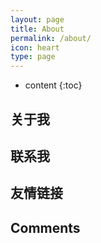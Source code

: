 ```yaml
---
layout: page
title: About
permalink: /about/
icon: heart
type: page
---
```


* content
{:toc}

## 关于我

## 联系我

## 友情链接

## Comments

